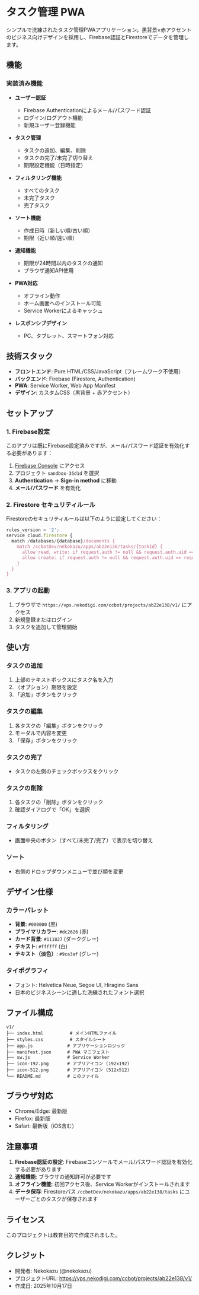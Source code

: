# タスク管理 PWA

シンプルで洗練されたタスク管理PWAアプリケーション。黒背景×赤アクセントのビジネス向けデザインを採用し、Firebase認証とFirestoreでデータを管理します。

## 機能

### 実装済み機能

- **ユーザー認証**
  - Firebase Authenticationによるメール/パスワード認証
  - ログイン/ログアウト機能
  - 新規ユーザー登録機能

- **タスク管理**
  - タスクの追加、編集、削除
  - タスクの完了/未完了切り替え
  - 期限設定機能（日時指定）

- **フィルタリング機能**
  - すべてのタスク
  - 未完了タスク
  - 完了タスク

- **ソート機能**
  - 作成日時（新しい順/古い順）
  - 期限（近い順/遠い順）

- **通知機能**
  - 期限が24時間以内のタスクの通知
  - ブラウザ通知API使用

- **PWA対応**
  - オフライン動作
  - ホーム画面へのインストール可能
  - Service Workerによるキャッシュ

- **レスポンシブデザイン**
  - PC、タブレット、スマートフォン対応

## 技術スタック

- **フロントエンド**: Pure HTML/CSS/JavaScript（フレームワーク不使用）
- **バックエンド**: Firebase (Firestore, Authentication)
- **PWA**: Service Worker, Web App Manifest
- **デザイン**: カスタムCSS（黒背景 + 赤アクセント）

## セットアップ

### 1. Firebase設定

このアプリは既にFirebase設定済みですが、メール/パスワード認証を有効化する必要があります：

1. [Firebase Console](https://console.firebase.google.com/) にアクセス
2. プロジェクト `sandbox-35d1d` を選択
3. **Authentication** → **Sign-in method** に移動
4. **メール/パスワード** を有効化

### 2. Firestore セキュリティルール

Firestoreのセキュリティルールは以下のように設定してください：

```javascript
rules_version = '2';
service cloud.firestore {
  match /databases/{database}/documents {
    match /ccbotDev/nekokazu/apps/ab22e138/tasks/{taskId} {
      allow read, write: if request.auth != null && request.auth.uid == resource.data.userId;
      allow create: if request.auth != null && request.auth.uid == request.resource.data.userId;
    }
  }
}
```

### 3. アプリの起動

1. ブラウザで `https://vps.nekodigi.com/ccbot/projects/ab22e138/v1/` にアクセス
2. 新規登録またはログイン
3. タスクを追加して管理開始

## 使い方

### タスクの追加

1. 上部のテキストボックスにタスク名を入力
2. （オプション）期限を設定
3. 「追加」ボタンをクリック

### タスクの編集

1. 各タスクの「編集」ボタンをクリック
2. モーダルで内容を変更
3. 「保存」ボタンをクリック

### タスクの完了

- タスクの左側のチェックボックスをクリック

### タスクの削除

1. 各タスクの「削除」ボタンをクリック
2. 確認ダイアログで「OK」を選択

### フィルタリング

- 画面中央のボタン（すべて/未完了/完了）で表示を切り替え

### ソート

- 右側のドロップダウンメニューで並び順を変更

## デザイン仕様

### カラーパレット

- **背景**: `#000000` (黒)
- **プライマリカラー**: `#dc2626` (赤)
- **カード背景**: `#111827` (ダークグレー)
- **テキスト**: `#ffffff` (白)
- **テキスト（淡色）**: `#9ca3af` (グレー)

### タイポグラフィ

- フォント: Helvetica Neue, Segoe UI, Hiragino Sans
- 日本のビジネスシーンに適した洗練されたフォント選択

## ファイル構成

```
v1/
├── index.html          # メインHTMLファイル
├── styles.css          # スタイルシート
├── app.js             # アプリケーションロジック
├── manifest.json      # PWA マニフェスト
├── sw.js              # Service Worker
├── icon-192.png       # アプリアイコン (192x192)
├── icon-512.png       # アプリアイコン (512x512)
└── README.md          # このファイル
```

## ブラウザ対応

- Chrome/Edge: 最新版
- Firefox: 最新版
- Safari: 最新版（iOS含む）

## 注意事項

1. **Firebase認証の設定**: Firebaseコンソールでメール/パスワード認証を有効化する必要があります
2. **通知機能**: ブラウザの通知許可が必要です
3. **オフライン機能**: 初回アクセス後、Service Workerがインストールされます
4. **データ保存**: Firestoreパス `/ccbotDev/nekokazu/apps/ab22e138/tasks` にユーザーごとのタスクが保存されます

## ライセンス

このプロジェクトは教育目的で作成されました。

## クレジット

- 開発者: Nekokazu (@nekokazu)
- プロジェクトURL: https://vps.nekodigi.com/ccbot/projects/ab22e138/v1/
- 作成日: 2025年10月17日
